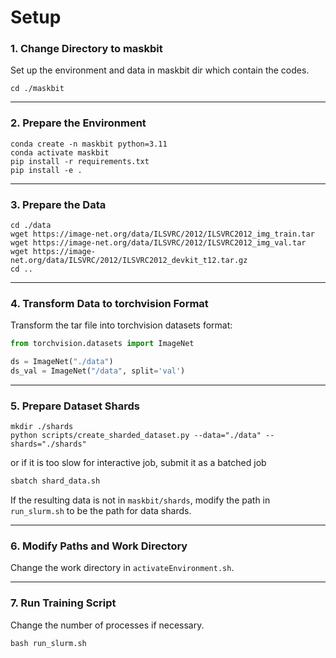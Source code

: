# Setup

### 1. Change Directory to maskbit

Set up the environment and data in maskbit dir which contain the codes.

```shell
cd ./maskbit
```

---

### 2. Prepare the Environment

```shell
conda create -n maskbit python=3.11
conda activate maskbit
pip install -r requirements.txt
pip install -e .
```

---

### 3. Prepare the Data

```shell
cd ./data
wget https://image-net.org/data/ILSVRC/2012/ILSVRC2012_img_train.tar
wget https://image-net.org/data/ILSVRC/2012/ILSVRC2012_img_val.tar
wget https://image-net.org/data/ILSVRC/2012/ILSVRC2012_devkit_t12.tar.gz
cd ..
```

---

### 4. Transform Data to torchvision Format

Transform the tar file into torchvision datasets format:

```python
from torchvision.datasets import ImageNet

ds = ImageNet("./data")
ds_val = ImageNet("/data", split='val')
```

---

### 5. Prepare Dataset Shards

```shell
mkdir ./shards
python scripts/create_sharded_dataset.py --data="./data" --shards="./shards"
```
or if it is too slow for interactive job, submit it as a batched job
```bash
sbatch shard_data.sh
```

If the resulting data is not in `maskbit/shards`, modify the path in `run_slurm.sh` to be the path for data shards.

---

### 6. Modify Paths and Work Directory

Change the work directory in `activateEnvironment.sh`.

---

### 7. Run Training Script

Change the number of processes if necessary.

```shell
bash run_slurm.sh
```




